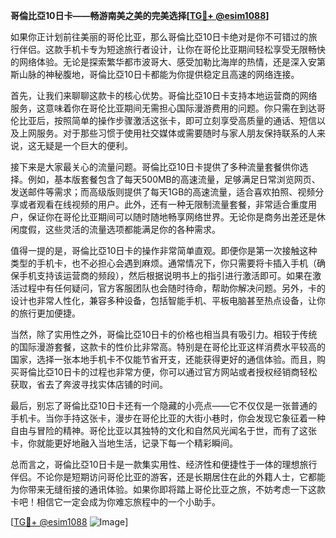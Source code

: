**哥倫比亞10日卡——畅游南美之美的完美选择[[TG💪+ @esim1088](https://t.me/s/esim1088)]**

如果你正计划前往美丽的哥伦比亚，那么哥倫比亞10日卡绝对是你不可错过的旅行伴侣。这款手机卡专为短途旅行者设计，让你在哥伦比亚期间轻松享受无限畅快的网络体验。无论是探索繁华都市波哥大、感受加勒比海岸的热情，还是深入安第斯山脉的神秘腹地，哥倫比亞10日卡都能为你提供稳定且高速的网络连接。

首先，让我们来聊聊这款卡的核心优势。哥倫比亞10日卡支持本地运营商的网络服务，这意味着你在哥伦比亚期间无需担心国际漫游费用的问题。你只需在到达哥伦比亚后，按照简单的操作步骤激活这张卡，即可立刻享受高质量的通话、短信以及上网服务。对于那些习惯于使用社交媒体或需要随时与家人朋友保持联系的人来说，这无疑是一个巨大的便利。

接下来是大家最关心的流量问题。哥倫比亞10日卡提供了多种流量套餐供你选择。例如，基本版套餐包含了每天500MB的高速流量，足够满足日常浏览网页、发送邮件等需求；而高级版则提供了每天1GB的高速流量，适合喜欢拍照、视频分享或者观看在线视频的用户。此外，还有一种无限制流量套餐，非常适合重度用户，保证你在哥伦比亚期间可以随时随地畅享网络世界。无论你是商务出差还是休闲度假，这些灵活的流量选项都能满足你的各种需求。

值得一提的是，哥倫比亞10日卡的操作非常简单直观。即便你是第一次接触这种类型的手机卡，也不必担心会遇到麻烦。通常情况下，你只需要将卡插入手机（确保手机支持该运营商的频段），然后根据说明书上的指引进行激活即可。如果在激活过程中有任何疑问，官方客服团队也会随时待命，帮助你解决问题。另外，卡的设计也非常人性化，兼容多种设备，包括智能手机、平板电脑甚至热点设备，让你的旅行更加便捷。

当然，除了实用性之外，哥倫比亞10日卡的价格也相当具有吸引力。相较于传统的国际漫游套餐，这款卡的性价比非常高。特别是在哥伦比亚这样消费水平较高的国家，选择一张本地手机卡不仅能节省开支，还能获得更好的通信体验。而且，购买哥倫比亞10日卡的过程也非常方便，你可以通过官方网站或者授权经销商轻松获取，省去了奔波寻找实体店铺的时间。

最后，别忘了哥倫比亞10日卡还有一个隐藏的小亮点——它不仅仅是一张普通的手机卡。当你手持这张卡，漫步在哥伦比亚的大街小巷时，你会发现它象征着一种自由与冒险的精神。哥伦比亚以其独特的文化和自然风光闻名于世，而有了这张卡，你就能更好地融入当地生活，记录下每一个精彩瞬间。

总而言之，哥倫比亞10日卡是一款集实用性、经济性和便捷性于一体的理想旅行伴侣。不论你是短期访问哥伦比亚的游客，还是长期居住在此的外籍人士，它都能为你带来无缝衔接的通讯体验。如果你即将踏上哥伦比亚之旅，不妨考虑一下这款卡吧！相信它一定会成为你难忘旅程中的一个小助手。

[[TG💪+ @esim1088](https://t.me/s/esim1088) ![Image](https://i.postimg.cc/4NQfJmqS/Snipaste-2025-05-13-00-14-12.png)]